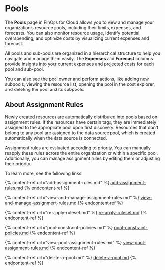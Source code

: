 # Pools

The **Pools** page in FinOps for Cloud allows you to view and manage your organization’s resource pools, including their limits, expenses, and forecasts. You can also monitor resource usage, identify potential overspending, and optimize costs by visualizing current expenses and forecast.

All pools and sub-pools are organized in a hierarchical structure to help you navigate and manage them easily. The **Expenses** and **Forecast** columns provide insights into your current expenses and projected costs for each pool and sub-pool.&#x20;

You can also see the pool owner and perform actions, like adding new subpools, viewing the resource list, opening the pool in the cost explorer, and deleting the pool and its subpools.

## About Assignment Rules

Newly created resources are automatically distributed into pools based on assignment rules. If the resources have certain tags, they are immediately assigned to the appropriate pool upon first discovery. Resources that don't belong to any pool are assigned to the data source pool, which is created automatically when the data source is connected.

Assignment rules are evaluated according to priority. You can manually reapply these rules across the entire organization or within a specific pool. Additionally, you can manage assignment rules by editing them or adjusting their priority.&#x20;

To learn more, see the following links:

{% content-ref url="add-assignment-rules.md" %}
[add-assignment-rules.md](add-assignment-rules.md)
{% endcontent-ref %}

{% content-ref url="view-and-manage-assignment-rules.md" %}
[view-and-manage-assignment-rules.md](view-and-manage-assignment-rules.md)
{% endcontent-ref %}

{% content-ref url="re-apply-ruleset.md" %}
[re-apply-ruleset.md](re-apply-ruleset.md)
{% endcontent-ref %}

{% content-ref url="pool-constraint-policies.md" %}
[pool-constraint-policies.md](pool-constraint-policies.md)
{% endcontent-ref %}

{% content-ref url="view-pool-assignment-rules.md" %}
[view-pool-assignment-rules.md](view-pool-assignment-rules.md)
{% endcontent-ref %}

{% content-ref url="delete-a-pool.md" %}
[delete-a-pool.md](delete-a-pool.md)
{% endcontent-ref %}
